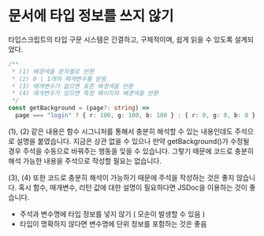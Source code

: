 # 문서에 타입 정보를 쓰지 않기

타입스크립트의 타입 구문 시스템은 간결하고, 구체적이며, 쉽게 읽을 수 있도록 설계되었다.

```ts
/**
 * (1) 배경색을 문자열로 반환
 * (2) 0 | 1개의 매개변수를 받음
 * (3) 매개변수가 없으면 표준 배경색을 반환
 * (4) 매개변수가 있으면 특정 페이지의 배경색을 반환
 */
const getBackground = (page?: string) =>
  page === "login" ? { r: 100, g: 100, b: 100 } : { r: 0, g: 0, b: 0 };
```

(1), (2) 같은 내용은 함수 시그니처를 통해서 충분히 해석할 수 있는 내용인데도 주석으로 설명을 붙였습니다.
지금은 상관 없을 수 있으나 만약 getBackground()가 수정될 경우 주석을 수동으로 바꿔주는 행동을 잊을 수 있습니다.
그렇기 때문에 코드로 충분히 해석 가능한 내용을 주석으로 작성할 필요는 없습니다.

(3), (4) 또한 코드로 충분히 해석이 가능하기 때문에 주석을 작성하는 것은 좋지 않습니다.
혹시 함수, 매개변수, 리턴 값에 대한 설명이 필요하다면 JSDoc을 이용하는 것이 좋습니다.

- 주석과 변수명에 타입 정보를 넣지 않기 ( 모순이 발생할 수 있음 )
- 타입이 명확하지 않다면 변수명에 단위 정보를 포함하는 것은 좋음
